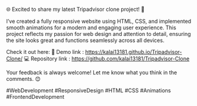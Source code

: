 🌐 Excited to share my latest Tripadvisor clone project! 🚀

I’ve created a fully responsive website using HTML, CSS, and implemented smooth animations for a modern and engaging user experience. This project reflects my passion for web design and attention to detail, ensuring the site looks great and functions seamlessly across all devices.

Check it out here:
🔗 Demo link : https://kalai13181.github.io/Tripadvisor-Clone/
💻 Repository link : https://github.com/kalai13181/Tripadvisor-Clone

Your feedback is always welcome! Let me know what you think in the comments. 😊

#WebDevelopment #ResponsiveDesign #HTML #CSS #Animations #FrontendDevelopment
